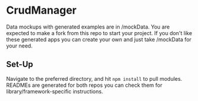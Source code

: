 # CrudManager

Data mockups with generated examples are in /mockData. You are expected to make a fork from this repo to start your project. If you don't like these generated apps you can create your own and just take /mockData for your need.

## Set-Up

Navigate to the preferred directory, and hit `npm install` to pull modules. READMEs are generated for both repos you can check them for library/framework-specific instructions.
